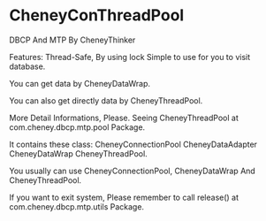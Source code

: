# CheneyConThreadPool
DBCP And MTP By CheneyThinker

Features:
          Thread-Safe, By using lock
          Simple to use for you to visit database.
          
You can get data by CheneyDataWrap. 

You can also get directly data by CheneyThreadPool.

More Detail Informations, Please. Seeing CheneyThreadPool at com.cheney.dbcp.mtp.pool Package.

It contains these class: CheneyConnectionPool CheneyDataAdapter CheneyDataWrap CheneyThreadPool.

You usually can use CheneyConnectionPool, CheneyDataWrap And CheneyThreadPool.

If you want to exit system, Please remember to call release() at com.cheney.dbcp.mtp.utils Package.
